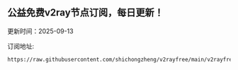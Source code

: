 ## 公益免费v2ray节点订阅，每日更新！
更新时间：2025-09-13

订阅地址:
```
https://raw.githubusercontent.com/shichongzheng/v2rayfree/main/v2rayfree
```
